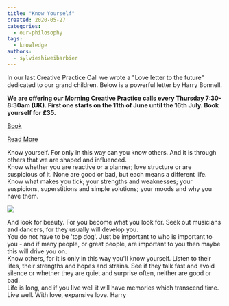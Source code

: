 ```yaml
---
title: "Know Yourself"
created: 2020-05-27
categories: 
  - our-philosophy
tags: 
  - knowledge
authors: 
  - sylvieshiweibarbier
---
```


In our last Creative Practice Call we wrote a "Love letter to the future" dedicated to our grand children. Below is a powerful letter by Harry Bonnell.

**We are offering our Morning Creative Practice calls every **Thursday** 7:30- 8:30am (UK). First one starts on the 11th of June until the 16th July. Book yourself for £35.** 

[Book](https://ti.to/art-earth-tech/online-calls)

[Read More](https://artearthtech.com/2020/04/02/morning-creative-practice/)

Know yourself. For only in this way can you know others. And it is through others that we are shaped and influenced.  
Know whether you are reactive or a planner; love structure or are suspicious of it. None are good or bad, but each means a different life.  
Know what makes you tick; your strengths and weaknesses; your suspicions, superstitions and simple solutions; your moods and why you have them.

![](/assets/images/alessandro-erbetta-8oypewvmhny-unsplash.jpg)

And look for beauty. For you become what you look for. Seek out musicians and dancers, for they usually will develop you.  
You do not have to be 'top dog'. Just be important to who is important to you - and if many people, or great people, are important to you then maybe this will drive you on.  
Know others, for it is only in this way you'll know yourself. Listen to their lifes, their strengths and hopes and strains. See if they talk fast and avoid silence or whether they are quiet and surprise often, neither are good or bad.  
Life is long, and if you live well it will have memories which transcend time. Live well. With love, expansive love. Harry
